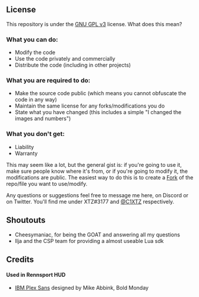 ## License
This repository is under the [GNU GPL v3](https://choosealicense.com/licenses/gpl-3.0/) license. What does this mean?

### What you can do:
* Modify the code
* Use the code privately and commercially
* Distribute the code (including in other projects)

### What you are required to do:
* Make the source code public (which means you cannot obfuscate the code in any way)
* Maintain the same license for any forks/modifications you do
* State what you have changed (this includes a simple "I changed the images and numbers")

### What you don't get:
* Liability
* Warranty

This may seem like a lot, but the general gist is: if you're going to use it, make sure people know where it's from, or if you're going to modify it, the modifications are public. The easiest way to do this is to create a [Fork](https://docs.github.com/en/pull-requests/collaborating-with-pull-requests/working-with-forks/about-forks) of the repo/file you want to use/modify.

Any questions or suggestions feel free to message me here, on Discord or on Twitter. You'll find me under XTZ#3177 and [@C1XTZ](https://twitter.com/C1XTZ) respectively.

## Shoutouts
- Cheesymaniac, for being the GOAT and answering all my questions
- Ilja and the CSP team for providing a almost useable Lua sdk

## Credits
#### Used in Rennsport HUD
- [IBM Plex Sans](https://fonts.google.com/specimen/IBM+Plex+Sans) designed by Mike Abbink, Bold Monday 
